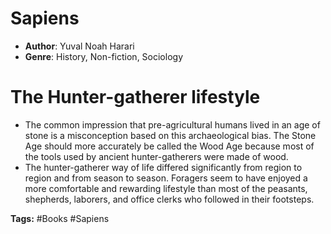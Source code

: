 # Sapiens
- **Author**: Yuval Noah Harari 
- **Genre**: History, Non-fiction, Sociology 

# The Hunter-gatherer lifestyle
- The common impression that pre-agricultural humans lived	in an age	of stone is a misconception based on this archaeological bias. The Stone Age should more accurately be called the Wood Age because most of the tools used by ancient hunter-gatherers were made of wood.
- The hunter-gatherer way of life differed significantly from region to region and from season to season. Foragers seem to have enjoyed a more comfortable and rewarding lifestyle than most of the peasants, shepherds, laborers, and office clerks who followed in their footsteps.

**Tags:** #Books #Sapiens